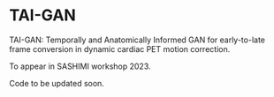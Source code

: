 # TAI-GAN
TAI-GAN: Temporally and Anatomically Informed GAN for early-to-late frame conversion in dynamic cardiac PET motion correction. 

To appear in SASHIMI workshop 2023.

Code to be updated soon.
